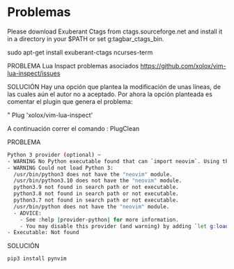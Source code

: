 # Problemas


Please download Exuberant Ctags from ctags.sourceforge.net and install it in a directory in your $PATH or set g:tagbar_ctags_bin.

sudo apt-get install exuberant-ctags ncurses-term

PROBLEMA
Lua Inspact problemas asociados
https://github.com/xolox/vim-lua-inspect/issues

SOLUCIÓN
Hay una opción que plantea la modificación de unas líneas, de las cuales aún el autor no a aceptado.
Por ahora la opción planteada es comentar el plugin que genera el problema:

" Plug 'xolox/vim-lua-inspect'

A continuación correr el comando : PlugClean

PROBLEMA

```bash
Python 3 provider (optional) ~
- WARNING No Python executable found that can `import neovim`. Using the first available executable for diagnostics.
- WARNING Could not load Python 3:
  /usr/bin/python3 does not have the "neovim" module.
  /usr/bin/python3.10 does not have the "neovim" module.
  python3.9 not found in search path or not executable.
  python3.8 not found in search path or not executable.
  python3.7 not found in search path or not executable.
  /usr/bin/python does not have the "neovim" module.
  - ADVICE:
    - See :help |provider-python| for more information.
    - You may disable this provider (and warning) by adding `let g:loaded_python3_provider = 0` to your init.vim
- Executable: Not found
```

SOLUCIÓN

```bash
pip3 install pynvim
```
